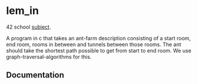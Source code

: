 # lem_in
42 school [subject](https://cdn.intra.42.fr/pdf/pdf/81328/en.subject.pdf).

A program in c that takes an ant-farm description consisting of a start room, end room, rooms in between and tunnels between those rooms. The ant should take the shortest path possible to get from start to end room. We use graph-traversal-algorithms for this.

## Documentation
